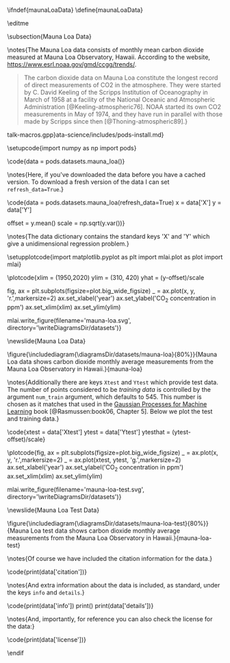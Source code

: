 \ifndef{maunaLoaData}
\define{maunaLoaData}

\editme

\subsection{Mauna Loa Data}

\notes{The Mauna Loa data consists of monthly mean carbon dioxide measured at Mauna Loa Observatory, Hawaii. According to the website, <https://www.esrl.noaa.gov/gmd/ccgg/trends/>.

> The carbon dioxide data on Mauna Loa constitute the longest record of direct measurements of CO2 in the atmosphere. They were started by C. David Keeling of the Scripps Institution of Oceanography in March of 1958 at a facility of the National Oceanic and Atmospheric Administration [@Keeling-atmospheric76]. NOAA started its own CO2 measurements in May of 1974, and they have run in parallel with those made by Scripps since then [@Thoning-atmospheric89].}

talk-macros.gpp}ata-science/includes/pods-install.md}

\setupcode{import numpy as np
import pods}

\code{data = pods.datasets.mauna_loa()}

\notes{Here, if you've downloaded the data before you have a cached version. To download a fresh version of the data I can set `refresh_data=True`.}

\code{data = pods.datasets.mauna_loa(refresh_data=True)
x = data['X']
y = data['Y']

offset = y.mean()
scale = np.sqrt(y.var())}

\notes{The data dictionary contains the standard keys 'X' and 'Y' which give a unidimensional regression problem.}

\setupplotcode{import matplotlib.pyplot as plt
import mlai.plot as plot
import mlai}

\plotcode{xlim = (1950,2020)
ylim = (310, 420)
yhat = (y-offset)/scale

fig, ax = plt.subplots(figsize=plot.big_wide_figsize)
_ = ax.plot(x, y, 'r.',markersize=2)
ax.set_xlabel('year')
ax.set_ylabel('CO$_2$ concentration in ppm')
ax.set_xlim(xlim)
ax.set_ylim(ylim)

mlai.write_figure(filename='mauna-loa.svg', 
				  directory='\writeDiagramsDir/datasets')}

\newslide{Mauna Loa Data}

\figure{\includediagram{\diagramsDir/datasets/mauna-loa}{80%}}{Mauna Loa data shows carbon dioxide monthly average measurements from the Mauna Loa Observatory in Hawaii.}{mauna-loa}


\notes{Additionally there are keys `Xtest` and `Ytest` which provide test data. The number of points considered to be *training data* is controlled by the argument `num_train` argument, which defaults to 545. This number is chosen as it matches that used in the [Gaussian Processes for Machine Learning](http://www.gaussianprocess.org/gpml/chapters/RW5.pdf) book [@Rasmussen:book06, Chapter 5]. Below we plot the test and training data.}

\code{xtest = data['Xtest']
ytest = data['Ytest']
ytesthat = (ytest-offset)/scale}

\plotcode{fig, ax = plt.subplots(figsize=plot.big_wide_figsize)
_ = ax.plot(x, y, 'r.',markersize=2)
_ = ax.plot(xtest, ytest, 'g.',markersize=2)
ax.set_xlabel('year')
ax.set_ylabel('CO$_2$ concentration in ppm')
ax.set_xlim(xlim)
ax.set_ylim(ylim)

mlai.write_figure(filename='mauna-loa-test.svg', 
				  directory='\writeDiagramsDir/datasets')}
				  
\newslide{Mauna Loa Test Data}

\figure{\includediagram{\diagramsDir/datasets/mauna-loa-test}{80%}}{Mauna Loa test data shows carbon dioxide monthly average measurements from the Mauna Loa Observatory in Hawaii.}{mauna-loa-test}

\notes{Of course we have included the citation information for the data.}

\code{print(data['citation'])}

\notes{And extra information about the data is included, as standard, under the keys `info` and `details`.}

\code{print(data['info'])
print()
print(data['details'])}

\notes{And, importantly, for reference you can also check the license for the data:}

\code{print(data['license'])}

\endif
